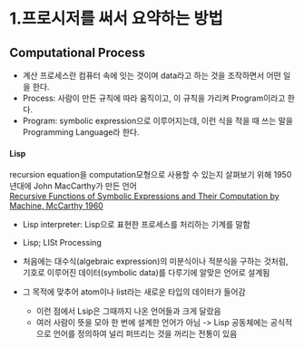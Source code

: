 # 1.프로시저를 써서 요약하는 방법

## Computational Process
* 계산 프로세스란 컴퓨터 속에 잇는 것이며 data라고 하는 것을 조작하면서 어떤 일을 한다.
* Process: 사람이 만든 규칙에 따라 움직이고, 이 규칙을 가리켜 Program이라고 한다.
* Program: symbolic expression으로 이루어지는데, 이런 식을 적을 때 쓰는 말을 Programming Language라 한다.

#### Lisp
recursion equation을 computation모형으로 사용할 수 있는지 살펴보기 위해 1950년대에 John MacCarthy가 만든 언어
<br>
[Recursive Functions of Symbolic Expressions and Their Computation by Machine, McCarthy 1960](http://jmc.stanford.edu/articles/recursive.html)

* Lisp interpreter: Lisp으로 표현한 프로세스를 처리하는 기계를 말함
* Lisp; LISt Processing

* 처음에는 대수식(algebraic expression)의 미분식이나 적분식을 구하는 것처럼, 기호로 이루어진 데이터(symbolic data)를 다루기에 알맞은 언어로 설계됨
* 그 목적에 맞추어 atom이나 list라는 새로운 타입의 데이터가 들어감
  * 이런 점에서 Lsip은 그때까지 나온 언어들과 크게 달랐음
  * 여러 사람이 뜻을 모아 한 번에 설계한 언어가 아님 -> Lisp 공동체에는 공식적으로 언어를 정의하여 널리 퍼뜨리는 것을 꺼리는 전통이 있음
        
        
